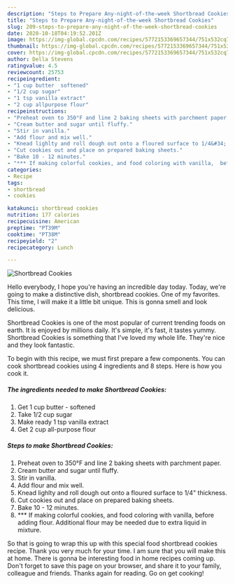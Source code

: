 ```yaml
---
description: "Steps to Prepare Any-night-of-the-week Shortbread Cookies"
title: "Steps to Prepare Any-night-of-the-week Shortbread Cookies"
slug: 209-steps-to-prepare-any-night-of-the-week-shortbread-cookies
date: 2020-10-18T04:19:52.201Z
image: https://img-global.cpcdn.com/recipes/5772153369657344/751x532cq70/shortbread-cookies-recipe-main-photo.jpg
thumbnail: https://img-global.cpcdn.com/recipes/5772153369657344/751x532cq70/shortbread-cookies-recipe-main-photo.jpg
cover: https://img-global.cpcdn.com/recipes/5772153369657344/751x532cq70/shortbread-cookies-recipe-main-photo.jpg
author: Della Stevens
ratingvalue: 4.5
reviewcount: 25753
recipeingredient:
- "1 cup butter  softened"
- "1/2 cup sugar"
- "1 tsp vanilla extract"
- "2 cup allpurpose flour"
recipeinstructions:
- "Preheat oven to 350°F and line 2 baking sheets with parchment paper."
- "Cream butter and sugar until fluffy."
- "Stir in vanilla."
- "Add flour and mix well."
- "Knead lighlty and roll dough out onto a floured surface to 1/4&#34; thickness."
- "Cut cookies out and place on prepared baking sheets."
- "Bake 10 - 12 minutes."
- "*** If making colorful cookies, and food coloring with vanilla,  before adding flour. Additional flour may be needed due to extra liquid in mixture."
categories:
- Recipe
tags:
- shortbread
- cookies

katakunci: shortbread cookies 
nutrition: 177 calories
recipecuisine: American
preptime: "PT39M"
cooktime: "PT38M"
recipeyield: "2"
recipecategory: Lunch

---
```



![Shortbread Cookies](https://img-global.cpcdn.com/recipes/5772153369657344/751x532cq70/shortbread-cookies-recipe-main-photo.jpg)

Hello everybody, I hope you're having an incredible day today. Today, we're going to make a distinctive dish, shortbread cookies. One of my favorites. This time, I will make it a little bit unique. This is gonna smell and look delicious.



Shortbread Cookies is one of the most popular of current trending foods on earth. It is enjoyed by millions daily. It's simple, it's fast, it tastes yummy. Shortbread Cookies is something that I've loved my whole life. They're nice and they look fantastic.


To begin with this recipe, we must first prepare a few components. You can cook shortbread cookies using 4 ingredients and 8 steps. Here is how you cook it.

<!--inarticleads1-->

##### The ingredients needed to make Shortbread Cookies:

1. Get 1 cup butter - softened
1. Take 1/2 cup sugar
1. Make ready 1 tsp vanilla extract
1. Get 2 cup all-purpose flour




<!--inarticleads2-->

##### Steps to make Shortbread Cookies:

1. Preheat oven to 350°F and line 2 baking sheets with parchment paper.
1. Cream butter and sugar until fluffy.
1. Stir in vanilla.
1. Add flour and mix well.
1. Knead lighlty and roll dough out onto a floured surface to 1/4&#34; thickness.
1. Cut cookies out and place on prepared baking sheets.
1. Bake 10 - 12 minutes.
1. *** If making colorful cookies, and food coloring with vanilla,  before adding flour. Additional flour may be needed due to extra liquid in mixture.




So that is going to wrap this up with this special food shortbread cookies recipe. Thank you very much for your time. I am sure that you will make this at home. There is gonna be interesting food in home recipes coming up. Don't forget to save this page on your browser, and share it to your family, colleague and friends. Thanks again for reading. Go on get cooking!
